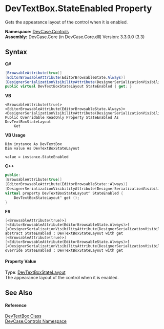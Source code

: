 # DevTextBox.StateEnabled Property 
 

Gets the appearance layout of the control when it is enabled.

**Namespace:**&nbsp;<a href="N_DevCase_Controls">DevCase.Controls</a><br />**Assembly:**&nbsp;DevCase.Core (in DevCase.Core.dll) Version: 3.3.0.0 (3.3)

## Syntax

**C#**<br />
``` C#
[BrowsableAttribute(true)]
[EditorBrowsableAttribute(EditorBrowsableState.Always)]
[DesignerSerializationVisibilityAttribute(DesignerSerializationVisibility.Content)]
public virtual DevTextBoxStateLayout StateEnabled { get; }
```

**VB**<br />
``` VB
<BrowsableAttribute(true)>
<EditorBrowsableAttribute(EditorBrowsableState.Always)>
<DesignerSerializationVisibilityAttribute(DesignerSerializationVisibility.Content)>
Public Overridable ReadOnly Property StateEnabled As DevTextBoxStateLayout
	Get
```

**VB Usage**<br />
``` VB Usage
Dim instance As DevTextBox
Dim value As DevTextBoxStateLayout

value = instance.StateEnabled

```

**C++**<br />
``` C++
public:
[BrowsableAttribute(true)]
[EditorBrowsableAttribute(EditorBrowsableState::Always)]
[DesignerSerializationVisibilityAttribute(DesignerSerializationVisibility::Content)]
virtual property DevTextBoxStateLayout^ StateEnabled {
	DevTextBoxStateLayout^ get ();
}
```

**F#**<br />
``` F#
[<BrowsableAttribute(true)>]
[<EditorBrowsableAttribute(EditorBrowsableState.Always)>]
[<DesignerSerializationVisibilityAttribute(DesignerSerializationVisibility.Content)>]
abstract StateEnabled : DevTextBoxStateLayout with get
[<BrowsableAttribute(true)>]
[<EditorBrowsableAttribute(EditorBrowsableState.Always)>]
[<DesignerSerializationVisibilityAttribute(DesignerSerializationVisibility.Content)>]
override StateEnabled : DevTextBoxStateLayout with get
```


#### Property Value
Type: <a href="T_DevCase_Controls_DevTextBoxData_DevTextBoxStateLayout">DevTextBoxStateLayout</a><br />The appearance layout of the control when it is enabled.

## See Also


#### Reference
<a href="T_DevCase_Controls_DevTextBox">DevTextBox Class</a><br /><a href="N_DevCase_Controls">DevCase.Controls Namespace</a><br />